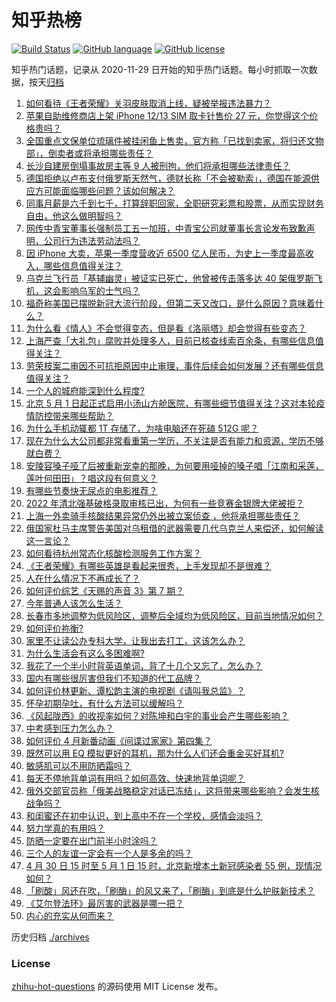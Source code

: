 # 知乎热榜
[![Build Status](https://github.com/ToWeLong/zhihu-hot-questions/workflows/CI/badge.svg)](https://github.com/ToWeLong/zhihu-hot-questions/actions)
[![GitHub language](https://img.shields.io/badge/language-golang-orange.svg)](https://golang.org/)
[![GitHub license](https://img.shields.io/github/license/ToWeLong/zhihu-hot-questions)](https://github.com/ToWeLong/zhihu-hot-questions/blob/main/LICENSE)

知乎热门话题，记录从 2020-11-29 日开始的知乎热门话题。每小时抓取一次数据，按天[归档](./archives)

<!-- BEGIN -->

1. [如何看待《王者荣耀》关羽皮肤取消上线，疑被举报违法暴力？](https://www.zhihu.com/question/530610450)
1. [苹果自助维修商店上架 iPhone 12/13 SIM 取卡针售价 27 元，你觉得这个价格贵吗？](https://www.zhihu.com/question/530598414)
1. [全国重点文保单位琉璃件被挂闲鱼上售卖，官方称「已找到卖家，将归还文物部」，倒卖者或将承担哪些责任？](https://www.zhihu.com/question/530610283)
1. [长沙自建房倒塌事故房主等 9 人被刑拘，他们将承担哪些法律责任？](https://www.zhihu.com/question/530896005)
1. [德国拒绝以卢布支付俄罗斯天然气，德财长称「不会被勒索」，德国在能源供应方可能面临哪些问题？该如何解决？](https://www.zhihu.com/question/530870038)
1. [同事月薪是六千到七千，打算辞职回家，全职研究彩票和股票，从而实现财务自由，他这么做明智吗？](https://www.zhihu.com/question/530721682)
1. [网传中青宝董事长强制员工五一加班，中青宝公司就董事长言论发布致歉声明，公司行为违法劳动法吗？](https://www.zhihu.com/question/530898695)
1. [因 iPhone 大卖，苹果一季度营收近 6500 亿人民币，为史上一季度最高收入，哪些信息值得关注？](https://www.zhihu.com/question/530580098)
1. [乌克兰飞行员「基辅幽灵」被证实已死亡，他曾被传击落多达 40 架俄罗斯飞机，这会影响乌军的士气吗？](https://www.zhihu.com/question/530934577)
1. [福奇称美国已摆脱新冠大流行阶段，但第二天又改口，是什么原因？意味着什么？](https://www.zhihu.com/question/530414862)
1. [为什么看《情人》不会觉得变态，但是看《洛丽塔》却会觉得有些变态？](https://www.zhihu.com/question/293458508)
1. [上海严查「大礼包」腐败并处理多人，目前已核查线索百余条，有哪些信息值得关注？](https://www.zhihu.com/question/530883701)
1. [劳荣枝案二审因不可抗拒原因中止审理，事件后续会如何发展？还有哪些信息值得关注？](https://www.zhihu.com/question/530813268)
1. [一个人的城府能深到什么程度?](https://www.zhihu.com/question/321976140)
1. [北京 5 月 1 日起正式启用小汤山方舱医院，有哪些细节值得关注？这对本轮疫情防控带来哪些帮助？](https://www.zhihu.com/question/530925411)
1. [为什么手机动辄都 1T 存储了，为啥电脑还在死磕 512G 呢？](https://www.zhihu.com/question/528859146)
1. [现在为什么大公司都非常看重第一学历，不关注是否有能力和资源，学历不够就白费？](https://www.zhihu.com/question/530383601)
1. [安陵容嗓子哑了后被重新宠幸的那晚，为何要用哑掉的嗓子唱「江南和采莲，莲叶何田田」？唱这段有何意义？](https://www.zhihu.com/question/357314433)
1. [有哪些节奏快无尿点的电影推荐？](https://www.zhihu.com/question/529026845)
1. [2022 年清北强基破格录取审核已出，为何有一些竞赛金银牌大佬被拒？](https://www.zhihu.com/question/530311736)
1. [上海一外卖骑手核酸结果异常仍外出被立案侦查 ，他将承担哪些责任？](https://www.zhihu.com/question/530915104)
1. [俄国家杜马主席警告美国对乌租借的武器需要几代乌克兰人来偿还，如何解读这一言论？](https://www.zhihu.com/question/530917166)
1. [如何看待杭州常态化核酸检测服务工作方案？](https://www.zhihu.com/question/530310795)
1. [《王者荣耀》有哪些英雄是看起来很秀，上手发现却不是很难？](https://www.zhihu.com/question/456199987)
1. [人在什么情况下不再成长了？](https://www.zhihu.com/question/530081633)
1. [如何评价综艺《天赐的声音 3》第 7 期？](https://www.zhihu.com/question/530682590)
1. [今年普通人该怎么生活？](https://www.zhihu.com/question/529372630)
1. [长春市多地调整为低风险区，调整后全域均为低风险区，目前当地情况如何？](https://www.zhihu.com/question/530912553)
1. [如何评价祢衡?](https://www.zhihu.com/question/26521815)
1. [家里不让读公办专科大学，让我出去打工，这该怎么办？](https://www.zhihu.com/question/530903340)
1. [为什么生活会有这么多困难啊?](https://www.zhihu.com/question/530906886)
1. [我花了一个半小时背英语单词，背了十几个又忘了，怎么办？](https://www.zhihu.com/question/28585517)
1. [国内有哪些很厉害但我们不知道的代工品牌？](https://www.zhihu.com/question/389816721)
1. [如何评价林更新、谭松韵主演的电视剧《请叫我总监》？](https://www.zhihu.com/question/450560027)
1. [怀孕初期孕吐，有什么方法可以缓解吗？](https://www.zhihu.com/question/523866681)
1. [《风起陇西》的收视率如何？对陈坤和白宇的事业会产生哪些影响？](https://www.zhihu.com/question/530472039)
1. [中考感到压力怎么办？](https://www.zhihu.com/question/530855938)
1. [如何评价 4 月新番动画《间谍过家家》第四集？](https://www.zhihu.com/question/530851796)
1. [既然可以用 EQ 模拟更好的耳机，那为什么人们还会重金买好耳机?](https://www.zhihu.com/question/526585291)
1. [敏感肌可以不用防晒霜吗？](https://www.zhihu.com/question/523823225)
1. [每天不停地背单词有用吗？如何高效、快速地背单词呢？](https://www.zhihu.com/question/312750147)
1. [俄外交部官员称「俄美战略稳定对话已冻结」，这将带来哪些影响？会发生核战争吗？](https://www.zhihu.com/question/530898315)
1. [和闺蜜还在初中认识，到上高中不在一个学校，感情会淡吗？](https://www.zhihu.com/question/529237033)
1. [努力学真的有用吗？](https://www.zhihu.com/question/530899785)
1. [防晒一定要在出门前半小时涂吗？](https://www.zhihu.com/question/471405498)
1. [三个人的友谊一定会有一个人是多余的吗？](https://www.zhihu.com/question/530187237)
1. [4 月 30 日 15 时至 5 月 1 日 15 时，北京新增本土新冠感染者 55 例，现情况如何？](https://www.zhihu.com/question/530918829)
1. [「刷酸」风还在吹，「刷酶」的风又来了，「刷酶」到底是什么护肤新技术？](https://www.zhihu.com/question/527890768)
1. [《艾尔登法环》最厉害的武器是哪一把？](https://www.zhihu.com/question/520397516)
1. [内心的充实从何而来？](https://www.zhihu.com/question/64647085)

<!-- END -->

历史归档 [./archives](./archives)


### License
[zhihu-hot-questions](https://github.com/towelong/zhihu-hot-questions) 的源码使用 MIT License 发布。